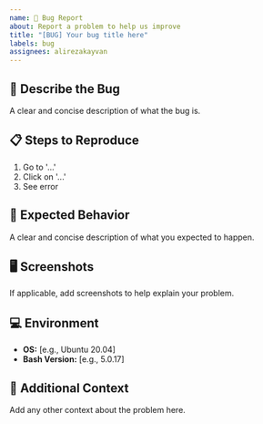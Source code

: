 ```yaml
---
name: 🐞 Bug Report
about: Report a problem to help us improve
title: "[BUG] Your bug title here"
labels: bug
assignees: alirezakayvan
---
```


## 🐞 Describe the Bug
A clear and concise description of what the bug is.

## 📋 Steps to Reproduce
1. Go to '...'
2. Click on '...'
3. See error

## 🤔 Expected Behavior
A clear and concise description of what you expected to happen.

## 🖥️ Screenshots
If applicable, add screenshots to help explain your problem.

## 💻 Environment
- **OS:** [e.g., Ubuntu 20.04]
- **Bash Version:** [e.g., 5.0.17]

## 📄 Additional Context
Add any other context about the problem here.
